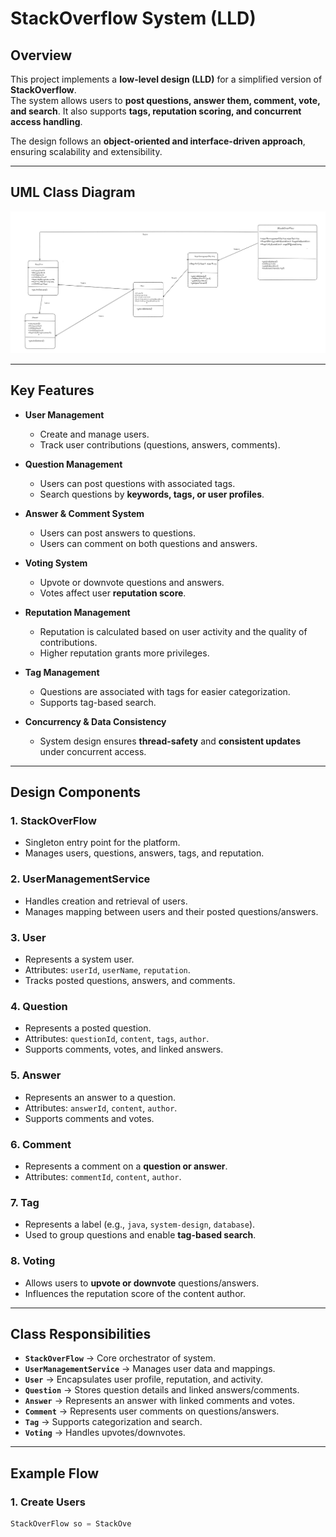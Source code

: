 # StackOverflow System (LLD)

## Overview
This project implements a **low-level design (LLD)** for a simplified version of **StackOverflow**.  
The system allows users to **post questions, answer them, comment, vote, and search**. It also supports **tags, reputation scoring, and concurrent access handling**.

The design follows an **object-oriented and interface-driven approach**, ensuring scalability and extensibility.

---

## UML Class Diagram

![UML Diagram](https://raw.githubusercontent.com/AvinashDogiparthi/LowLevelDesign/main/LLDandDesingPatterns/src/PA_StackOverFlowDesign/umldiagram.PNG)


---

## Key Features

- **User Management**
    - Create and manage users.
    - Track user contributions (questions, answers, comments).

- **Question Management**
    - Users can post questions with associated tags.
    - Search questions by **keywords, tags, or user profiles**.

- **Answer & Comment System**
    - Users can post answers to questions.
    - Users can comment on both questions and answers.

- **Voting System**
    - Upvote or downvote questions and answers.
    - Votes affect user **reputation score**.

- **Reputation Management**
    - Reputation is calculated based on user activity and the quality of contributions.
    - Higher reputation grants more privileges.

- **Tag Management**
    - Questions are associated with tags for easier categorization.
    - Supports tag-based search.

- **Concurrency & Data Consistency**
    - System design ensures **thread-safety** and **consistent updates** under concurrent access.

---

## Design Components

### 1. **StackOverFlow**
- Singleton entry point for the platform.
- Manages users, questions, answers, tags, and reputation.

### 2. **UserManagementService**
- Handles creation and retrieval of users.
- Manages mapping between users and their posted questions/answers.

### 3. **User**
- Represents a system user.
- Attributes: `userId`, `userName`, `reputation`.
- Tracks posted questions, answers, and comments.

### 4. **Question**
- Represents a posted question.
- Attributes: `questionId`, `content`, `tags`, `author`.
- Supports comments, votes, and linked answers.

### 5. **Answer**
- Represents an answer to a question.
- Attributes: `answerId`, `content`, `author`.
- Supports comments and votes.

### 6. **Comment**
- Represents a comment on a **question or answer**.
- Attributes: `commentId`, `content`, `author`.

### 7. **Tag**
- Represents a label (e.g., `java`, `system-design`, `database`).
- Used to group questions and enable **tag-based search**.

### 8. **Voting**
- Allows users to **upvote or downvote** questions/answers.
- Influences the reputation score of the content author.

---

## Class Responsibilities

- **`StackOverFlow`** → Core orchestrator of system.
- **`UserManagementService`** → Manages user data and mappings.
- **`User`** → Encapsulates user profile, reputation, and activity.
- **`Question`** → Stores question details and linked answers/comments.
- **`Answer`** → Represents an answer with linked comments and votes.
- **`Comment`** → Represents user comments on questions/answers.
- **`Tag`** → Supports categorization and search.
- **`Voting`** → Handles upvotes/downvotes.

---

## Example Flow

### 1. Create Users
```java
StackOverFlow so = StackOve
